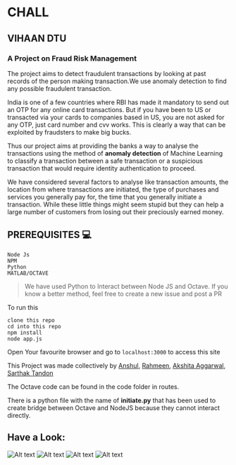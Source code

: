 # CHALL
## VIHAAN DTU

### A Project on Fraud Risk Management

The project aims to detect fraudulent transactions by looking at past records of the person making transaction.We use anomaly detection to find any possible fraudulent transaction.

India is one of a few countries where RBI has made it mandatory to send out an OTP for any online card transactions. But if you have been to US or transacted via your cards to companies based in US, you are not asked for any OTP, just card number and cvv works.
This is clearly a way that can be exploited by fraudsters to make big bucks.

Thus our project aims at providing the banks a way to analyse the transactions using the method of **anomaly detection** of Machine Learning to classify a transaction between a safe transaction or a suspicious transaction that would require identity authentication to proceed.

We have considered several factors to analyse like transaction amounts, the location from where transactions are initiated, the type of purchases and services you generally pay for, the time that you generally initiate a transaction. While these little things might seem stupid but they can help a large number of customers from losing out their preciously earned money.

## PREREQUISITES :computer:

```
Node Js
NPM
Python
MATLAB/OCTAVE
```

> We have used Python to Interact between Node JS and Octave. If you know a better method, feel free to create a new issue and post a PR

To run this
```
clone this repo
cd into this repo
npm install
node app.js
```

Open Your favourite browser and go to ```localhost:3000``` to access this site  

This Project was made collectively by
[Anshul](https://www.github.com/nshul),    [Rahmeen](https://www.github.com/rahmeen14), [Akshita Aggarwal](https://www.github.com/akshitaag), [Sarthak Tandon](https://www.github.com/sarthak0120)


The Octave code can be found in the code folder in routes.

There is a python file with the name of **initiate.py** that has been used to create bridge between Octave and NodeJS because they cannot interact directly.

## Have a Look:
![Alt text](/images/Picture1.png?raw=true "App looks like:")
![Alt text](/images/Picture2.png?raw=true "App looks like:")
![Alt text](/images/Picture3.png?raw=true "App looks like:")
![Alt text](/images/Picture4.png?raw=true "App looks like:")
